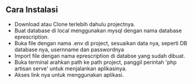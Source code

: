 ## Cara Instalasi

- Download atau Clone terlebih dahulu projectnya.
- Buat database di local menggunakan mysql dengan nama database eprescription.
- Buka file dengan nama .env di project, sesuaikan data nya, seperti DB database nya, usernname dan passwordnya
- Import file dengan nama eprescription di databse yang sudah dibuat.
- Buka terminal arahkan path ke path project, panggil perintah 'php artisan serve' untuk menjalankan aplikasinya.
- Akses link nya untuk menggunakan aplikasi.